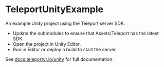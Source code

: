 # TeleportUnityExample

An example Unity project using the Teleport server SDK.

* Update the submodules to ensure that Assets/Teleport has the latest SDK.
* Open the project in Unity Editor.
* Run in Editor or deploy a build to start the server.

See [docs.teleportvr.io/unity](https://docs.teleportvr.io/unity/index.html) for full documentation.

